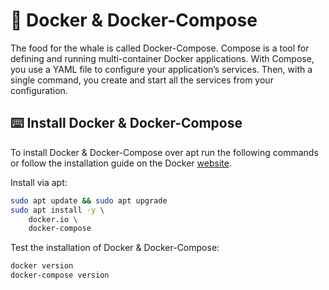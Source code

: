 # 🐳 Docker & Docker-Compose
The food for the whale is called Docker-Compose. Compose is a tool for defining and running multi-container Docker applications. With Compose, you use a YAML file to configure your application’s services. Then, with a single command, you create and start all the services from your configuration.

## ⌨️ Install Docker & Docker-Compose
To install Docker & Docker-Compose over apt run the following commands or follow the installation guide on the Docker [website](https://docs.docker.com/).

Install via apt:
```bash
sudo apt update && sudo apt upgrade
sudo apt install -y \
    docker.io \
    docker-compose
```

Test the installation of Docker & Docker-Compose:
```bash
docker version
docker-compose version
```